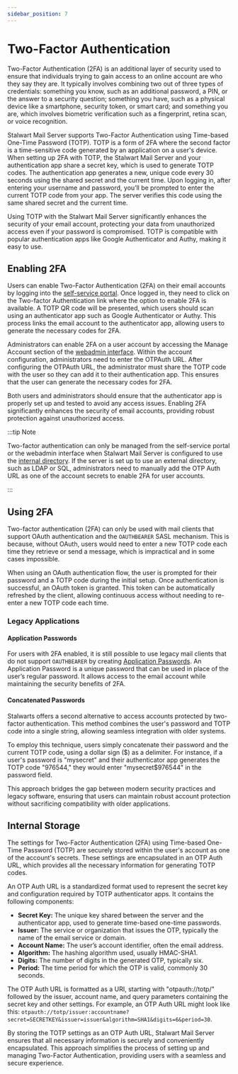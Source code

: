 ```yaml
---
sidebar_position: 7
---
```


# Two-Factor Authentication

Two-Factor Authentication (2FA) is an additional layer of security used to ensure that individuals trying to gain access to an online account are who they say they are. It typically involves combining two out of three types of credentials: something you know, such as an additional password, a PIN, or the answer to a security question; something you have, such as a physical device like a smartphone, security token, or smart card; and something you are, which involves biometric verification such as a fingerprint, retina scan, or voice recognition.

Stalwart Mail Server supports Two-Factor Authentication using Time-based One-Time Password (TOTP). TOTP is a form of 2FA where the second factor is a time-sensitive code generated by an application on a user's device. When setting up 2FA with TOTP, the Stalwart Mail Server and your authentication app share a secret key, which is used to generate TOTP codes. The authentication app generates a new, unique code every 30 seconds using the shared secret and the current time. Upon logging in, after entering your username and password, you’ll be prompted to enter the current TOTP code from your app. The server verifies this code using the same shared secret and the current time.

Using TOTP with the Stalwart Mail Server significantly enhances the security of your email account, protecting your data from unauthorized access even if your password is compromised. TOTP is compatible with popular authentication apps like Google Authenticator and Authy, making it easy to use. 

## Enabling 2FA

Users can enable Two-Factor Authentication (2FA) on their email accounts by logging into the [self-service portal](/docs/management/webadmin/selfservice). Once logged in, they need to click on the Two-factor Authentication link where the option to enable 2FA is available. A TOTP QR code will be presented, which users should scan using an authenticator app such as Google Authenticator or Authy. This process links the email account to the authenticator app, allowing users to generate the necessary codes for 2FA.

Administrators can enable 2FA on a user account by accessing the Manage Account section of the [webadmin interface](/docs/management/webadmin/overview). Within the account configuration, administrators need to enter the OTPAuth URL. After configuring the OTPAuth URL, the administrator must share the TOTP code with the user so they can add it to their authentication app. This ensures that the user can generate the necessary codes for 2FA.

Both users and administrators should ensure that the authenticator app is properly set up and tested to avoid any access issues. Enabling 2FA significantly enhances the security of email accounts, providing robust protection against unauthorized access.

:::tip Note

Two-factor authentication can only be managed from the self-service portal or the webadmin interface when Stalwart Mail Server is configured to use the [internal directory](/docs/auth/directory/internal). If the server is set up to use an external directory, such as LDAP or SQL, administrators need to manually add the OTP Auth URL as one of the account secrets to enable 2FA for user accounts.

:::

## Using 2FA

Two-factor authentication (2FA) can only be used with mail clients that support OAuth authentication and the `OAUTHBEARER` SASL mechanism. This is because, without OAuth, users would need to enter a new TOTP code each time they retrieve or send a message, which is impractical and in some cases impossible.

When using an OAuth authentication flow, the user is prompted for their password and a TOTP code during the initial setup. Once authentication is successful, an OAuth token is granted. This token can be automatically refreshed by the client, allowing continuous access without needing to re-enter a new TOTP code each time.

### Legacy Applications

#### Application Passwords

For users with 2FA enabled, it is still possible to use legacy mail clients that do not support `OAUTHBEARER` by creating [Application Passwords](/docs/auth/app-password). An Application Password is a unique password that can be used in place of the user’s regular password. It allows access to the email account while maintaining the security benefits of 2FA. 

#### Concatenated Passwords

Stalwarts offers a second alternative to access accounts protected by two-factor authentication. This method combines the user's password and TOTP code into a single string, allowing seamless integration with older systems.

To employ this technique, users simply concatenate their password and the current TOTP code, using a dollar sign ($) as a delimiter. For instance, if a user's password is "mysecret" and their authenticator app generates the TOTP code "976544," they would enter "mysecret$976544" in the password field.

This approach bridges the gap between modern security practices and legacy software, ensuring that users can maintain robust account protection without sacrificing compatibility with older applications. 

## Internal Storage

The settings for Two-Factor Authentication (2FA) using Time-based One-Time Password (TOTP) are securely stored within the user's account as one of the account's secrets. These settings are encapsulated in an OTP Auth URL, which provides all the necessary information for generating TOTP codes.

An OTP Auth URL is a standardized format used to represent the secret key and configuration required by TOTP authenticator apps. It contains the following components:

- **Secret Key:** The unique key shared between the server and the authenticator app, used to generate time-based one-time passwords.
- **Issuer:** The service or organization that issues the OTP, typically the name of the email service or domain.
- **Account Name:** The user’s account identifier, often the email address.
- **Algorithm:** The hashing algorithm used, usually HMAC-SHA1.
- **Digits:** The number of digits in the generated OTP, typically six.
- **Period:** The time period for which the OTP is valid, commonly 30 seconds.

The OTP Auth URL is formatted as a URI, starting with "otpauth://totp/" followed by the issuer, account name, and query parameters containing the secret key and other settings. For example, an OTP Auth URL might look like this: `otpauth://totp/issuer:accountname?secret=SECRETKEY&issuer=issuer&algorithm=SHA1&digits=6&period=30`.

By storing the TOTP settings as an OTP Auth URL, Stalwart Mail Server ensures that all necessary information is securely and conveniently encapsulated. This approach simplifies the process of setting up and managing Two-Factor Authentication, providing users with a seamless and secure experience.
